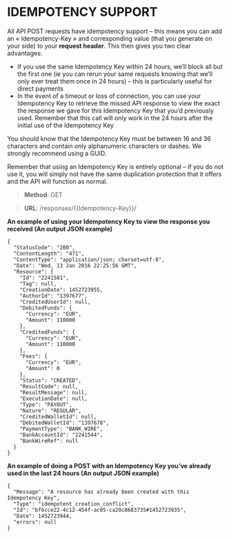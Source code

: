 # IDEMPOTENCY SUPPORT

All API POST requests have idempotency support – this means you can add an « Idempotency-Key » and corresponding value (that you generate on your side) to your **request header**. This then gives you two clear advantages:

* If you use the same Idempotency Key within 24 hours, we’ll block all but the first one (ie you can rerun your same requests knowing that we’ll only ever treat them once in 24 hours) – this is particularly useful for direct payments
* In the event of a timeout or loss of connection, you can use your Idempotency Key to retrieve the missed API response to view the exact the response we gave for this Idempotency Key that you’d previously used. Remember that this call will only work in the 24 hours after the initial use of the Idempotency Key

You should know that the Idempotency Key must be between 16 and 36 characters and contain only alphanumeric characters or dashes. We strongly recommend using a GUID.

Remember that using an Idempotency Key is entirely optional – if you do not use it, you will simply not have the same duplication protection that it offers and the API will function as normal.
> **Method**: GET

> **URL**: /responses/{{Idempotency-Key}}/

**An example of using your Idempotency Key to view the response you received (An output JSON example)**
```
{
  "StatusCode": "200",
  "ContentLength": "471",
  "ContentType": "application/json; charset=utf-8",
  "Date": "Wed, 13 Jan 2016 22:25:56 GMT",
  "Resource": {
    "Id": "2241581",
    "Tag": null,
    "CreationDate": 1452723955,
    "AuthorId": "1397677",
    "CreditedUserId": null,
    "DebitedFunds": {
      "Currency": "EUR",
      "Amount": 110000
    },
    "CreditedFunds": {
      "Currency": "EUR",
      "Amount": 110000
    },
    "Fees": {
      "Currency": "EUR",
      "Amount": 0
    },
    "Status": "CREATED",
    "ResultCode": null,
    "ResultMessage": null,
    "ExecutionDate": null,
    "Type": "PAYOUT",
    "Nature": "REGULAR",
    "CreditedWalletId": null,
    "DebitedWalletId": "1397678",
    "PaymentType": "BANK_WIRE",
    "BankAccountId": "2241544",
    "BankWireRef": null
  }
}
```

**An example of doing a POST with an Idempotency Key you’ve already used in the last 24 hours (An output JSON example)**
```
{
  "Message": "A resource has already been created with this Idempotency Key",
  "Type": "idempotent_creation_conflict",
  "Id": "bf6cce22-4c12-454f-ac05-ca20c8683735#1452723935",
  "Date": 1452723944,
  "errors": null
}
```
